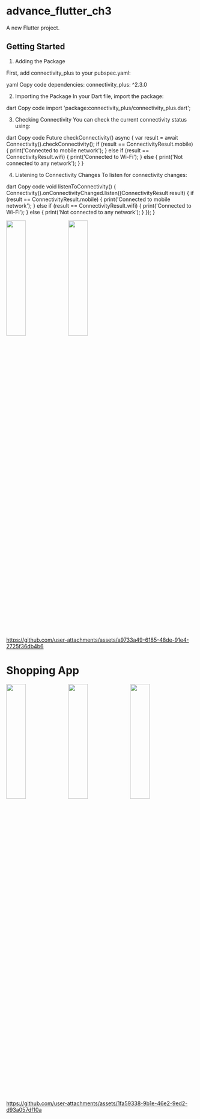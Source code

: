 # advance_flutter_ch3

A new Flutter project.

## Getting Started

1. Adding the Package

First, add connectivity_plus to your pubspec.yaml:

yaml
Copy code
dependencies:
  connectivity_plus: ^2.3.0

2. Importing the Package
In your Dart file, import the package:

dart
Copy code
import 'package:connectivity_plus/connectivity_plus.dart';

3. Checking Connectivity
You can check the current connectivity status using:

dart
Copy code
Future<void> checkConnectivity() async {
  var result = await Connectivity().checkConnectivity();
  if (result == ConnectivityResult.mobile) {
    print('Connected to mobile network');
  } else if (result == ConnectivityResult.wifi) {
    print('Connected to Wi-Fi');
  } else {
    print('Not connected to any network');
  }
}

4. Listening to Connectivity Changes
To listen for connectivity changes:

dart
Copy code
void listenToConnectivity() {
  Connectivity().onConnectivityChanged.listen((ConnectivityResult result) {
    if (result == ConnectivityResult.mobile) {
      print('Connected to mobile network');
    } else if (result == ConnectivityResult.wifi) {
      print('Connected to Wi-Fi');
    } else {
      print('Not connected to any network');
    }
  });
}

<img src="https://github.com/user-attachments/assets/4e95cbad-f578-4f22-b3c8-24d5f48bf9e2" height=28% width=32%>
<img src="https://github.com/user-attachments/assets/7026a04b-2fcb-4068-9d67-0b7c902cda18" height=28% width=32%>


https://github.com/user-attachments/assets/a9733a49-6185-48de-91e4-2725f36db4b6

# Shopping App
<img src="https://github.com/user-attachments/assets/ae1d7463-2e81-4778-9021-6421eef2164c" height=28% width=32%>
<img src="https://github.com/user-attachments/assets/887936aa-6953-4873-b09e-59fcae80bdf5" height=28% width=32%>
<img src="https://github.com/user-attachments/assets/55b5438a-9040-4009-af73-d168b34c5001" height=28% width=32%>



https://github.com/user-attachments/assets/1fa59338-9b1e-46e2-9ed2-d93a057df10a


